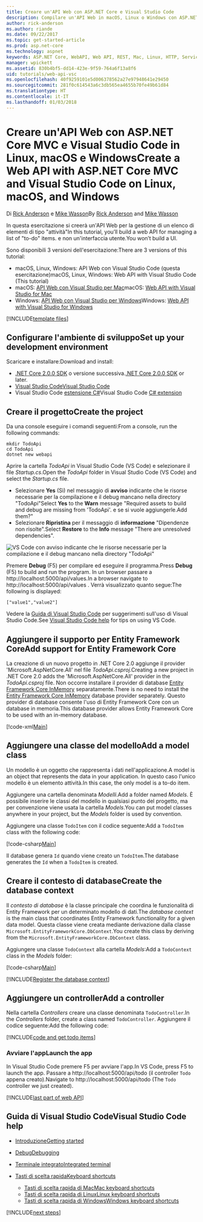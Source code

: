```yaml
---
title: Creare un'API Web con ASP.NET Core e Visual Studio Code
description: Compilare un'API Web in macOS, Linux o Windows con ASP.NET Core MVC e Visual Studio Code
author: rick-anderson
ms.author: riande
ms.date: 09/22/2017
ms.topic: get-started-article
ms.prod: asp.net-core
ms.technology: aspnet
keywords: ASP.NET Core, WebAPI, Web API, REST, Mac, Linux, HTTP, Service, HTTP Service,VS Code
manager: wpickett
ms.assetid: 830b4bf5-dd14-423e-9f59-764a6f13a8f6
uid: tutorials/web-api-vsc
ms.openlocfilehash: 40f9259101e5d006378562a27e97948641e29450
ms.sourcegitcommit: 281f0c614543a6c3db565ea4655b70fe49b61d84
ms.translationtype: HT
ms.contentlocale: it-IT
ms.lasthandoff: 01/03/2018
---
```

# <a name="create-a-web-api-with-aspnet-core-mvc-and-visual-studio-code-on-linux-macos-and-windows"></a><span data-ttu-id="7b381-104">Creare un'API Web con ASP.NET Core MVC e Visual Studio Code in Linux, macOS e Windows</span><span class="sxs-lookup"><span data-stu-id="7b381-104">Create a Web API with ASP.NET Core MVC and Visual Studio Code on Linux, macOS, and Windows</span></span>

<span data-ttu-id="7b381-105">Di [Rick Anderson](https://twitter.com/RickAndMSFT) e [Mike Wasson](https://github.com/mikewasson)</span><span class="sxs-lookup"><span data-stu-id="7b381-105">By [Rick Anderson](https://twitter.com/RickAndMSFT) and [Mike Wasson](https://github.com/mikewasson)</span></span>

<span data-ttu-id="7b381-106">In questa esercitazione si creerà un'API Web per la gestione di un elenco di elementi di tipo "attività"</span><span class="sxs-lookup"><span data-stu-id="7b381-106">In this tutorial, you’ll build a web API for managing a list of "to-do" items.</span></span> <span data-ttu-id="7b381-107">e non un'interfaccia utente.</span><span class="sxs-lookup"><span data-stu-id="7b381-107">You won’t build a UI.</span></span>

<span data-ttu-id="7b381-108">Sono disponibili 3 versioni dell'esercitazione:</span><span class="sxs-lookup"><span data-stu-id="7b381-108">There are 3 versions of this tutorial:</span></span>

* <span data-ttu-id="7b381-109">macOS, Linux, Windows: API Web con Visual Studio Code (questa esercitazione)</span><span class="sxs-lookup"><span data-stu-id="7b381-109">macOS, Linux, Windows: Web API with Visual Studio Code (This tutorial)</span></span>
* <span data-ttu-id="7b381-110">macOS: [API Web con Visual Studio per Mac](xref:tutorials/first-web-api-mac)</span><span class="sxs-lookup"><span data-stu-id="7b381-110">macOS: [Web API with Visual Studio for Mac](xref:tutorials/first-web-api-mac)</span></span>
* <span data-ttu-id="7b381-111">Windows: [API Web con Visual Studio per Windows](xref:tutorials/first-web-api)</span><span class="sxs-lookup"><span data-stu-id="7b381-111">Windows: [Web API with Visual Studio for Windows](xref:tutorials/first-web-api)</span></span>

<!-- WARNING: The code AND images in this doc are used by uid: tutorials/web-api-vsc, tutorials/first-web-api-mac and tutorials/first-web-api. If you change any code/images in this tutorial, update uid: tutorials/web-api-vsc -->

[!INCLUDE[template files](../includes/webApi/intro.md)]

## <a name="set-up-your-development-environment"></a><span data-ttu-id="7b381-112">Configurare l'ambiente di sviluppo</span><span class="sxs-lookup"><span data-stu-id="7b381-112">Set up your development environment</span></span>

<span data-ttu-id="7b381-113">Scaricare e installare:</span><span class="sxs-lookup"><span data-stu-id="7b381-113">Download and install:</span></span>
- <span data-ttu-id="7b381-114">[.NET Core 2.0.0 SDK](https://www.microsoft.com/net/core) o versione successiva.</span><span class="sxs-lookup"><span data-stu-id="7b381-114">[.NET Core 2.0.0 SDK](https://www.microsoft.com/net/core) or later.</span></span>
- [<span data-ttu-id="7b381-115">Visual Studio Code</span><span class="sxs-lookup"><span data-stu-id="7b381-115">Visual Studio Code</span></span>](https://code.visualstudio.com)
- <span data-ttu-id="7b381-116">Visual Studio Code [estensione C#](https://marketplace.visualstudio.com/items?itemName=ms-vscode.csharp)</span><span class="sxs-lookup"><span data-stu-id="7b381-116">Visual Studio Code [C# extension](https://marketplace.visualstudio.com/items?itemName=ms-vscode.csharp)</span></span>

## <a name="create-the-project"></a><span data-ttu-id="7b381-117">Creare il progetto</span><span class="sxs-lookup"><span data-stu-id="7b381-117">Create the project</span></span>

<span data-ttu-id="7b381-118">Da una console eseguire i comandi seguenti:</span><span class="sxs-lookup"><span data-stu-id="7b381-118">From a console, run the following commands:</span></span>

```console
mkdir TodoApi
cd TodoApi
dotnet new webapi
```

<span data-ttu-id="7b381-119">Aprire la cartella *TodoApi* in Visual Studio Code (VS Code) e selezionare il file *Startup.cs*.</span><span class="sxs-lookup"><span data-stu-id="7b381-119">Open the *TodoApi* folder in Visual Studio Code (VS Code) and select the *Startup.cs* file.</span></span>

- <span data-ttu-id="7b381-120">Selezionare **Yes** (Sì) nel messaggio di **avviso** indicante che le risorse necessarie per la compilazione e il debug mancano nella directory "TodoApi"</span><span class="sxs-lookup"><span data-stu-id="7b381-120">Select **Yes** to the **Warn** message "Required assets to build and debug are missing from 'TodoApi'.</span></span> <span data-ttu-id="7b381-121">e se si vuole aggiungerle.</span><span class="sxs-lookup"><span data-stu-id="7b381-121">Add them?"</span></span>
- <span data-ttu-id="7b381-122">Selezionare **Ripristina** per il messaggio di **informazione** "Dipendenze non risolte".</span><span class="sxs-lookup"><span data-stu-id="7b381-122">Select **Restore** to the **Info** message "There are unresolved dependencies".</span></span>

<!-- uid: tutorials/first-mvc-app-xplat/start-mvc uses the pic below. If you change it, make sure it's consistent -->

![VS Code con avviso indicante che le risorse necessarie per la compilazione e il debug mancano nella directory "TodoApi"](web-api-vsc/_static/vsc_restore.png)

<span data-ttu-id="7b381-126">Premere **Debug** (F5) per compilare ed eseguire il programma.</span><span class="sxs-lookup"><span data-stu-id="7b381-126">Press **Debug** (F5) to build and run the program.</span></span> <span data-ttu-id="7b381-127">In un browser passare a http://localhost:5000/api/values.</span><span class="sxs-lookup"><span data-stu-id="7b381-127">In a browser navigate to http://localhost:5000/api/values .</span></span> <span data-ttu-id="7b381-128">Verrà visualizzato quanto segue:</span><span class="sxs-lookup"><span data-stu-id="7b381-128">The following is displayed:</span></span>

`["value1","value2"]`

<span data-ttu-id="7b381-129">Vedere la [Guida di Visual Studio Code](#visual-studio-code-help) per suggerimenti sull'uso di Visual Studio Code.</span><span class="sxs-lookup"><span data-stu-id="7b381-129">See [Visual Studio Code help](#visual-studio-code-help) for tips on using VS Code.</span></span>

## <a name="add-support-for-entity-framework-core"></a><span data-ttu-id="7b381-130">Aggiungere il supporto per Entity Framework Core</span><span class="sxs-lookup"><span data-stu-id="7b381-130">Add support for Entity Framework Core</span></span>

<span data-ttu-id="7b381-131">La creazione di un nuovo progetto in .NET Core 2.0 aggiunge il provider 'Microsoft.AspNetCore.All' nel file *TodoApi.csproj*.</span><span class="sxs-lookup"><span data-stu-id="7b381-131">Creating a new project in .NET Core 2.0 adds the 'Microsoft.AspNetCore.All' provider in the *TodoApi.csproj* file.</span></span> <span data-ttu-id="7b381-132">Non occorre installare il provider di database [Entity Framework Core InMemory](https://docs.microsoft.com/ef/core/providers/in-memory/) separatamente.</span><span class="sxs-lookup"><span data-stu-id="7b381-132">There is no need to install the [Entity Framework Core InMemory](https://docs.microsoft.com/ef/core/providers/in-memory/) database provider separately.</span></span> <span data-ttu-id="7b381-133">Questo provider di database consente l'uso di Entity Framework Core con un database in memoria.</span><span class="sxs-lookup"><span data-stu-id="7b381-133">This database provider allows Entity Framework Core to be used with an in-memory database.</span></span>

[!code-xml[Main](web-api-vsc/sample/TodoApi/TodoApi.csproj?highlight=12)]

## <a name="add-a-model-class"></a><span data-ttu-id="7b381-134">Aggiungere una classe del modello</span><span class="sxs-lookup"><span data-stu-id="7b381-134">Add a model class</span></span>

<span data-ttu-id="7b381-135">Un modello è un oggetto che rappresenta i dati nell'applicazione.</span><span class="sxs-lookup"><span data-stu-id="7b381-135">A model is an object that represents the data in your application.</span></span> <span data-ttu-id="7b381-136">In questo caso l'unico modello è un elemento attività.</span><span class="sxs-lookup"><span data-stu-id="7b381-136">In this case, the only model is a to-do item.</span></span>

<span data-ttu-id="7b381-137">Aggiungere una cartella denominata *Modelli*.</span><span class="sxs-lookup"><span data-stu-id="7b381-137">Add a folder named *Models*.</span></span> <span data-ttu-id="7b381-138">È possibile inserire le classi del modello in qualsiasi punto del progetto, ma per convenzione viene usata la cartella *Models*.</span><span class="sxs-lookup"><span data-stu-id="7b381-138">You can put model classes anywhere in your project, but the *Models* folder is used by convention.</span></span>

<span data-ttu-id="7b381-139">Aggiungere una classe `TodoItem` con il codice seguente:</span><span class="sxs-lookup"><span data-stu-id="7b381-139">Add a `TodoItem` class with the following code:</span></span>

[!code-csharp[Main](first-web-api/sample/TodoApi/Models/TodoItem.cs)]

<span data-ttu-id="7b381-140">Il database genera `Id` quando viene creato un `TodoItem`.</span><span class="sxs-lookup"><span data-stu-id="7b381-140">The database generates the `Id` when a `TodoItem` is created.</span></span>

## <a name="create-the-database-context"></a><span data-ttu-id="7b381-141">Creare il contesto di database</span><span class="sxs-lookup"><span data-stu-id="7b381-141">Create the database context</span></span>

<span data-ttu-id="7b381-142">Il *contesto di database* è la classe principale che coordina le funzionalità di Entity Framework per un determinato modello di dati.</span><span class="sxs-lookup"><span data-stu-id="7b381-142">The *database context* is the main class that coordinates Entity Framework functionality for a given data model.</span></span> <span data-ttu-id="7b381-143">Questa classe viene creata mediante derivazione dalla classe `Microsoft.EntityFrameworkCore.DbContext`.</span><span class="sxs-lookup"><span data-stu-id="7b381-143">You create this class by deriving from the `Microsoft.EntityFrameworkCore.DbContext` class.</span></span>

<span data-ttu-id="7b381-144">Aggiungere una classe `TodoContext` alla cartella *Models*:</span><span class="sxs-lookup"><span data-stu-id="7b381-144">Add a `TodoContext` class in the *Models* folder:</span></span>

[!code-csharp[Main](first-web-api/sample/TodoApi/Models/TodoContext.cs)]

[!INCLUDE[Register the database context](../includes/webApi/register_dbContext.md)]

## <a name="add-a-controller"></a><span data-ttu-id="7b381-145">Aggiungere un controller</span><span class="sxs-lookup"><span data-stu-id="7b381-145">Add a controller</span></span>

<span data-ttu-id="7b381-146">Nella cartella *Controllers* creare una classe denominata `TodoController`.</span><span class="sxs-lookup"><span data-stu-id="7b381-146">In the *Controllers* folder, create a class named `TodoController`.</span></span> <span data-ttu-id="7b381-147">Aggiungere il codice seguente:</span><span class="sxs-lookup"><span data-stu-id="7b381-147">Add the following code:</span></span>

[!INCLUDE[code and get todo items](../includes/webApi/getTodoItems.md)]

### <a name="launch-the-app"></a><span data-ttu-id="7b381-148">Avviare l'app</span><span class="sxs-lookup"><span data-stu-id="7b381-148">Launch the app</span></span>

<span data-ttu-id="7b381-149">In Visual Studio Code premere F5 per avviare l'app.</span><span class="sxs-lookup"><span data-stu-id="7b381-149">In VS Code, press F5 to launch the app.</span></span> <span data-ttu-id="7b381-150">Passare a http://localhost:5000/api/todo (il controller `Todo` appena creato).</span><span class="sxs-lookup"><span data-stu-id="7b381-150">Navigate to  http://localhost:5000/api/todo   (The `Todo` controller we just created).</span></span>

[!INCLUDE[last part of web API](../includes/webApi/end.md)]

## <a name="visual-studio-code-help"></a><span data-ttu-id="7b381-151">Guida di Visual Studio Code</span><span class="sxs-lookup"><span data-stu-id="7b381-151">Visual Studio Code help</span></span>

- [<span data-ttu-id="7b381-152">Introduzione</span><span class="sxs-lookup"><span data-stu-id="7b381-152">Getting started</span></span>](https://code.visualstudio.com/docs)
- [<span data-ttu-id="7b381-153">Debug</span><span class="sxs-lookup"><span data-stu-id="7b381-153">Debugging</span></span>](https://code.visualstudio.com/docs/editor/debugging)
- [<span data-ttu-id="7b381-154">Terminale integrato</span><span class="sxs-lookup"><span data-stu-id="7b381-154">Integrated terminal</span></span>](https://code.visualstudio.com/docs/editor/integrated-terminal)
- [<span data-ttu-id="7b381-155">Tasti di scelta rapida</span><span class="sxs-lookup"><span data-stu-id="7b381-155">Keyboard shortcuts</span></span>](https://code.visualstudio.com/docs/getstarted/keybindings#_keyboard-shortcuts-reference)

  - [<span data-ttu-id="7b381-156">Tasti di scelta rapida di Mac</span><span class="sxs-lookup"><span data-stu-id="7b381-156">Mac keyboard shortcuts</span></span>](https://code.visualstudio.com/shortcuts/keyboard-shortcuts-macos.pdf)
  - [<span data-ttu-id="7b381-157">Tasti di scelta rapida di Linux</span><span class="sxs-lookup"><span data-stu-id="7b381-157">Linux keyboard shortcuts</span></span>](https://code.visualstudio.com/shortcuts/keyboard-shortcuts-linux.pdf)
  - [<span data-ttu-id="7b381-158">Tasti di scelta rapida di Windows</span><span class="sxs-lookup"><span data-stu-id="7b381-158">Windows keyboard shortcuts</span></span>](https://code.visualstudio.com/shortcuts/keyboard-shortcuts-windows.pdf)

[!INCLUDE[next steps](../includes/webApi/next.md)]


